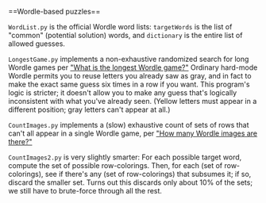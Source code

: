 ==Wordle-based puzzles==

`WordList.py` is the official Wordle word lists: `targetWords` is the list of "common"
(potential solution) words, and `dictionary` is the entire list of allowed guesses.

`LongestGame.py` implements a non-exhaustive randomized search for long Wordle games
per ["What is the longest Wordle game?"](https://puzzling.stackexchange.com/questions/115707/what-is-the-longest-wordle-game/)
Ordinary hard-mode Wordle permits you to reuse letters you already saw as gray, and in fact
to make the exact same guess six times in a row if you want. This program's logic is stricter;
it doesn't allow you to make any guess that's logically inconsistent with what you've already
seen. (Yellow letters must appear in a different position; gray letters can't appear at all.)

`CountImages.py` implements a (slow) exhaustive count of sets of rows that can't all
appear in a single Wordle game, per ["How many Wordle images are there?"](https://puzzling.stackexchange.com/questions/114469/how-many-wordle-images-are-there)

`CountImages2.py` is very slightly smarter: For each possible target word, compute the set of
possible row-colorings. Then, for each (set of row-colorings), see if there's any
(set of row-colorings) that subsumes it; if so, discard the smaller set. Turns out this
discards only about 10% of the sets; we still have to brute-force through all the rest.
